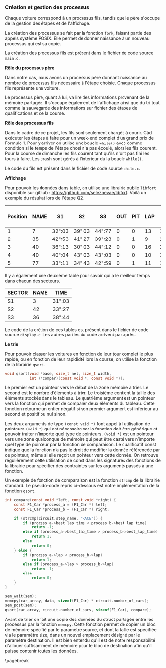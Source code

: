 ### Création et gestion des processus

Chaque voiture correspond à un processus fils, tandis que le père s'occupe de la gestion des étapes et de l'affichage.

La création des processus se fait par la fonction `fork`, faisant partie des appels système POSIX. Elle permet de donner 
naissance à un nouveau processus qui est sa copie.

La création des processus fils est présent dans le fichier de code source `main.c`.

**Rôle du processus père**

Dans notre cas, nous avons un processus père donnant naissance au nombre de processus fils nécessaire à l'étape choisie.
Chaque processus fils représente une voiture.

Le processus père, quant à lui, va lire des informations provenant de la mémoire partagée.
Il s'occupe également de l'affichage ainsi que du tri tout comme la sauvegarde des informations sur fichier des étapes de 
qualifications et de la course. 

**Rôle des processus fils**

Dans le cadre de ce projet, les fils sont seulement chargés à courir. Càd exécuter les étapes à faire pour un week-end complet d’un 
grand prix de Formule 1. Pour y arriver on utilise une boucle `while()` avec comme condition si le temps de l'étape chosi n'a
pas écoulé, alors les fils courent. Pour la course de dimanche les fils courent tant qu'ils n'ont pas fini les tours à faire. Les crash
sont gérés à l'interieur du la boucle `while()`. 

Le code du fils est présent dans le fichier de code source `child.c`. 

**Affichage**

Pour pouvoir les données dans table, on utilise une librairie public `libfort` disponible sur github : <https://github.com/seleznevae/libfort>. Voilà un exemple du résultat lors de l'étape Q2. 

| Position | NAME |   S1   |   S2   |   S3   | OUT | PIT | LAP | LAP TIME  | BEST LAP TIME |
|----------|------|--------|--------|--------|-----|-----|-----|-----------|---------------|
| 1        |  7   | 32":03 | 39":03 | 44":77 |  0  |  0  |  13 | 1':02":19 |   1':19":42   |
| 2        |  35  | 42":53 | 41":27 | 39":23 |  0  |  1  |  9  | 1':11":71 |   1':22":31   |
| 3        |  40  | 36":13 | 30":03 | 44":12 |  0  |  0  |  16 | 1':03":36 |   1':44":28   |
| 4        |  40  | 40":04 | 43":03 | 43":03 |  0  |  0  |  10 | 1':40":11 |   1':51":47   |
| 5        |  77  | 33":11 | 34":43 | 42":59 |  0  |  1  |  11 | 1':17":23 |   2':12":73   |

Il y a également une deuxième table pour savoir qui a le meilleur temps dans chacun des secteurs. 

| SECTOR | NAME |  TIME  |   
|--------|------|--------|
|   S1   |  3   | 31":03 | 
|   S2   |  42  | 33":27 | 
|   S3   |  36  | 38":44 | 

Le code de la crétion de ces tables est présent dans le fichier de code source `display.c`. 
Les autres parties du code arrivent par après. 

**Le trie**

Pour pouvoir classer les voitures en fonction de leur tour complet le plus rapide, ou en fonction de leur rapididté lors 
la course, on utilise la fonction de la librairie `qsort`. 

```c
void qsort(void *base, size_t nel, size_t width,
           int (*compar)(const void *, const void *));
```
Le premier est un pointeur vers le début de la zone mémoire à trier. Le second est le nombre d’éléments à trier. 
Le troisième contient la taille des éléments stockés dans le tableau. Le quatrième argument est un pointeur vers la fonction 
qui permet de comparer deux éléments du tableau. Cette fonction retourne un entier négatif si son premier argument est 
inférieur au second et positif ou nul sinon. 

Les deux arguments de type `(const void *)` font appel à l’utilisation de pointeurs `(void *)` qui est nécessaire car la fonction doit 
être générique et pouvoir traiter n’importe quel type de pointeurs. `(void *)` est un pointeur vers une zone quelconque de mémoire 
qui peut être casté vers n’importe quel type de pointeur par la fonction de comparaison. Le qualificatif const indique que la 
fonction n’a pas le droit de modifier la donnée référencée par ce pointeur, même si elle reçoit un pointeur vers cette donnée. 
On retrouve régulièrement cette utilisation de const dans les signatures des fonctions de la librairie pour spécifier des 
contraintes sur les arguments passés à une fonction.

Un exemple de fonction de comparaison est la fonction `strcmp` de la librairie 
standard. Le pseudo-code repris ci-dessous est notre implémentation de la fonction `qsort`. 

```c
int compare(const void *left, const void *right) {
    const F1_Car *process_a = (F1_Car *) left;
    const F1_Car *process_b = (F1_Car *) right;

    if (strcmp(circuit.step_name, "RACE")) {
        if (process_a->best_lap_time < process_b->best_lap_time)
            return -1;
        else if (process_a->best_lap_time > process_b->best_lap_time)
            return 1;
        else
            return 0;
    } else {
        if (process_a->lap < process_b->lap)
            return 1;
        else if (process_a->lap > process_b->lap)
            return -1;
        else
            return 0;
    }
}

sem_wait(sem);
memcpy(car_array, data, sizeof(F1_Car) * circuit.number_of_cars); 
sem_post(sem);
qsort(car_array, circuit.number_of_cars, sizeof(F1_Car), compare);
```

Avant de trier on fait une copie des données du struct partagée entre les processus par la fonction `memcpy`. Cette fonction permet de copier 
un bloc de mémoire spécifié par le paramètre source, et dont la taille est spécifiée via le paramètre size, dans un nouvel 
emplacement désigné par le paramètre destination. Il est bien entendu qu'il est de notre responsabilité d'allouer suffisamment 
de mémoire pour le bloc de destination afin qu'il puisse contenir toutes les données.



\pagebreak 
